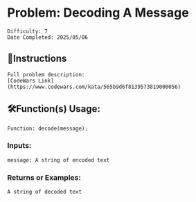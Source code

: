 # Problem: Decoding A Message
	Difficulty: 7
	Date Completed: 2025/05/06

## 📜Instructions
	Full problem description:
	[CodeWars Link](https://www.codewars.com/kata/565b9d6f8139573819000056)

## 🛠Function(s) Usage:
	Function: decode(message);

### Inputs:
	message: A string of encoded text

### Returns or Examples:
    A string of decoded text
